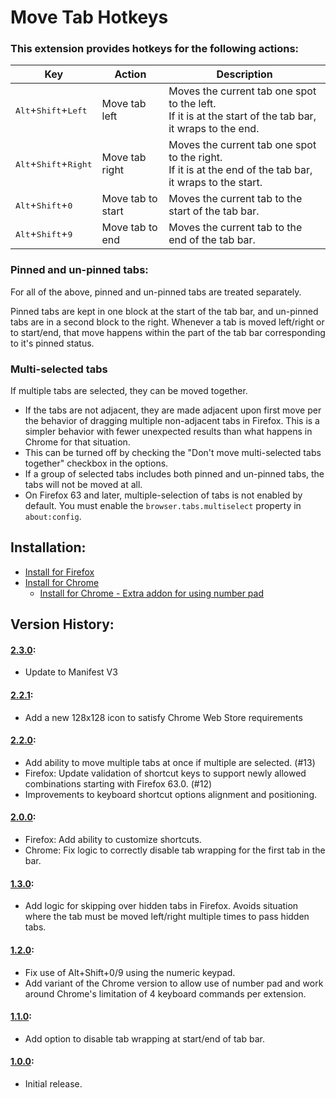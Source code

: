 # Move Tab Hotkeys

### This extension provides hotkeys for the following actions:

|Key|Action|Description|
|---|------|-----------|
|<kbd>Alt</kbd>+<kbd>Shift</kbd>+<kbd>Left</kbd>|Move tab left|Moves the current tab one spot to the left.<br/>If it is at the start of the tab bar, it wraps to the end.|
|<kbd>Alt</kbd>+<kbd>Shift</kbd>+<kbd>Right</kbd>|Move tab right|Moves the current tab one spot to the right.<br/>If it is at the end of the tab bar, it wraps to the start.|
|<kbd>Alt</kbd>+<kbd>Shift</kbd>+<kbd>0</kbd>|Move tab to start|Moves the current tab to the start of the tab bar.|
|<kbd>Alt</kbd>+<kbd>Shift</kbd>+<kbd>9</kbd>|Move tab to end|Moves the current tab to the end of the tab bar.|

### Pinned and un-pinned tabs:
For all of the above, pinned and un-pinned tabs are treated separately.

Pinned tabs are kept in one block at the start of the tab bar, and un-pinned tabs are in a second block to the right. Whenever a tab is moved left/right or to start/end, that move happens within the part of the tab bar corresponding to it's pinned status.

### Multi-selected tabs
If multiple tabs are selected, they can be moved together.
* If the tabs are not adjacent, they are made adjacent upon first move per the behavior of dragging
  multiple non-adjacent tabs in Firefox. This is a simpler behavior with fewer unexpected results
  than what happens in Chrome for that situation.
* This can be turned off by checking the "Don't move multi-selected tabs together" checkbox in the
  options.
* If a group of selected tabs includes both pinned and un-pinned tabs, the tabs will not be moved at
  all.
* On Firefox 63 and later, multiple-selection of tabs is not enabled by default. You must enable the
  `browser.tabs.multiselect` property in `about:config`.

## Installation:
* [Install for Firefox](https://addons.mozilla.org/firefox/addon/move-tab-hotkeys/)
* [Install for Chrome](https://chrome.google.com/webstore/detail/move-tab-hotkeys/paafmjjgeiociknojggclhkbkaffjgoe)
    * [Install for Chrome - Extra addon for using number pad](https://chrome.google.com/webstore/detail/omhajbebapbleblliebjpmddcmalofgp)

## Version History:

#### [2.3.0](https://github.com/jmmerz/move-tab-hotkeys/releases/tag/v2.3.0):
* Update to Manifest V3

#### [2.2.1](https://github.com/jmmerz/move-tab-hotkeys/releases/tag/v2.2.1):
* Add a new 128x128 icon to satisfy Chrome Web Store requirements

#### [2.2.0](https://github.com/jmmerz/move-tab-hotkeys/releases/tag/v2.2.0):
* Add ability to move multiple tabs at once if multiple are selected. (#13)
* Firefox: Update validation of shortcut keys to support newly allowed combinations starting with
  Firefox 63.0. (#12)
* Improvements to keyboard shortcut options alignment and positioning.

#### [2.0.0](https://github.com/jmmerz/move-tab-hotkeys/releases/tag/v2.0.0):
* Firefox: Add ability to customize shortcuts.
* Chrome: Fix logic to correctly disable tab wrapping for the first tab in the bar.

#### [1.3.0](https://github.com/jmmerz/move-tab-hotkeys/releases/tag/v1.3.0):
* Add logic for skipping over hidden tabs in Firefox. Avoids situation where the tab must be moved left/right multiple times to pass hidden tabs.

#### [1.2.0](https://github.com/jmmerz/move-tab-hotkeys/releases/tag/v1.2.0):
* Fix use of Alt+Shift+0/9 using the numeric keypad.
* Add variant of the Chrome version to allow use of number pad and work around Chrome's limitation of 4 keyboard commands per extension.

#### [1.1.0](https://github.com/jmmerz/move-tab-hotkeys/releases/tag/v1.1.0):
* Add option to disable tab wrapping at start/end of tab bar.

#### [1.0.0](https://github.com/jmmerz/move-tab-hotkeys/releases/tag/v1.0.0):
* Initial release.

